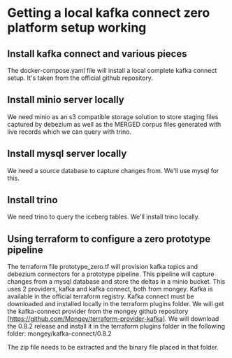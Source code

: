 # Getting a local kafka connect zero platform setup working

## Install kafka connect and various pieces

The docker-compose.yaml file will install a local complete kafka connect setup. It's taken from the official github repository.

## Install minio server locally

We need minio as an s3 compatible storage solution to store staging files captured by debezium as well as the MERGED corpus files generated with live records which we can query with trino.

## Install mysql server locally

We need a source database to capture changes from. We'll use mysql for this.

## Install trino

We need trino to query the iceberg tables. We'll install trino locally.

## Using terraform to configure a zero prototype pipeline

The terraform file prototype_zero.tf will provision kafka topics and debezium connectors for a prototype pipeline. This pipeline will capture changes from a mysql database and store the deltas in a minio bucket. This uses 2 providers, kafka and kafka connect, both from mongey. Kafka is available in the official terraform registry. Kafka connect must be downloaded and installed locally in the terraform plugins folder. We will get the kafka-connect provider from the mongey github repository [https://github.com/Mongey/terraform-provider-kafka]. We will download the 0.8.2 release and install it in the terraform plugins folder in the following folder: mongey/kafka-connect/0.8.2

The zip file needs to be extracted and the binary file placed in that folder.
